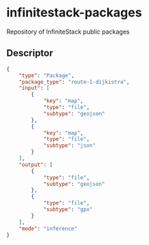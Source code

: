 # infinitestack-packages
Repository of InfiniteStack public packages

## Descriptor
```json
{
    "type": "Package",
    "package_type": "route-1-dijkistra",
    "input": [
        {
            "key": "map",
            "type": "file",
            "subtype": "geojson"
        },
        {
            "key": "map",
            "type": "file",
            "subtype": "json"
        }
    ],
    "output": [
        {
            "type": "file",
            "subtype": "geojson"
        },
        {
            "type": "file",
            "subtype": "gpx"
        }
    ],
    "mode": "inference"
}
```
